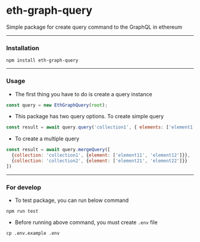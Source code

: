 <h1>
eth-graph-query
</h1>

Simple package for create query command to the GraphQL in ethereum

---

### Installation

```shell
npm install eth-graph-query

```

---

### Usage

- The first thing you have to do is create a query instance

```js
const query = new EthGraphQuery(root);
```

- This package has two query options. To create simple query

```js
const result = await query.query('collection1', { elements: ['element1', 'element2'] });
```

- To create a multiple query

```js
const result = await query.mergeQuery([
  {collection: 'collection1', {element: ['element11', 'element12']}},
  {collection: 'collection2', {element: ['element21', 'element22']}}
])
```

---

### For develop

- To test package, you can run below command

```shell
npm run test
```

- Before running above command, you must create `.env` file

```shell
cp .env.example .env
```

